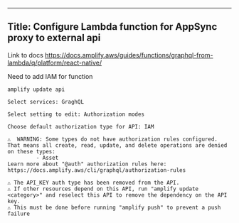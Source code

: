 ---
Title: Configure Lambda function for AppSync proxy to external api
----

Link to docs
https://docs.amplify.aws/guides/functions/graphql-from-lambda/q/platform/react-native/

Need to add IAM for function
```
amplify update api

Select services: GraghQL

Select setting to edit: Authorization modes

Choose default authorization type for API: IAM

⚠️  WARNING: Some types do not have authorization rules configured. That means all create, read, update, and delete operations are denied on these types:
         - Asset
Learn more about "@auth" authorization rules here: https://docs.amplify.aws/cli/graphql/authorization-rules

⚠️ The API_KEY auth type has been removed from the API.
⚠️ If other resources depend on this API, run "amplify update <category>" and reselect this API to remove the dependency on the API key.
⚠️ This must be done before running "amplify push" to prevent a push failure

```
